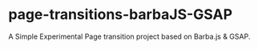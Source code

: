 # page-transitions-barbaJS-GSAP
A Simple Experimental Page transition project based on Barba.js &amp; GSAP.
